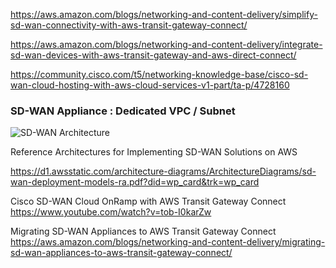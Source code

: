 https://aws.amazon.com/blogs/networking-and-content-delivery/simplify-sd-wan-connectivity-with-aws-transit-gateway-connect/

https://aws.amazon.com/blogs/networking-and-content-delivery/integrate-sd-wan-devices-with-aws-transit-gateway-and-aws-direct-connect/

https://community.cisco.com/t5/networking-knowledge-base/cisco-sd-wan-cloud-hosting-with-aws-cloud-services-v1-part/ta-p/4728160

### SD-WAN Appliance : Dedicated VPC / Subnet 

![SD-WAN Architecture](https://d2908q01vomqb2.cloudfront.net/5b384ce32d8cdef02bc3a139d4cac0a22bb029e8/2020/12/10/tgw-high-level-architecture-fig-1-v1.png)

Reference Architectures for Implementing SD-WAN Solutions on AWS

https://d1.awsstatic.com/architecture-diagrams/ArchitectureDiagrams/sd-wan-deployment-models-ra.pdf?did=wp_card&trk=wp_card

Cisco SD-WAN Cloud OnRamp with AWS Transit Gateway Connect 
https://www.youtube.com/watch?v=tob-I0karZw

Migrating SD-WAN Appliances to AWS Transit Gateway Connect
https://aws.amazon.com/blogs/networking-and-content-delivery/migrating-sd-wan-appliances-to-aws-transit-gateway-connect/


